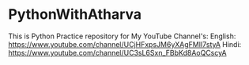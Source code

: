 # PythonWithAtharva
This is Python Practice repository for 
My YouTube Channel's:
English: https://www.youtube.com/channel/UCjHFxpsJM6yXAgFMlI7styA 
Hindi: https://www.youtube.com/channel/UC3sL6Sxn_FBbKd8AoQCscyA
